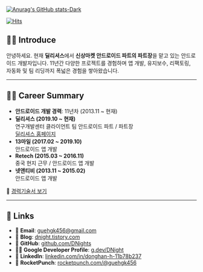 [![Anurag's GitHub stats-Dark](https://github-readme-stats.vercel.app/api?username=DNights&show_icons=true&theme=dark#gh-dark-mode-only)](https://github.com/anuraghazra/github-readme-stats#gh-dark-mode-only)

[![Hits](https://hits.seeyoufarm.com/api/count/incr/badge.svg?url=https%3A%2F%2Fgithub.com%2Fgjbae1212%2Fhit-counter&count_bg=%2379C83D&title_bg=%23555555&icon=android.svg&icon_color=%23E7E7E7&title=hits&edge_flat=false)](https://hits.seeyoufarm.com)      

## 🙋‍♂️ Introduce  
안녕하세요. 현재 **딜리셔스**에서 **신상마켓 안드로이드 파트의 파트장**을 맡고 있는 안드로이드 개발자입니다. 11년간 다양한 프로젝트를 경험하며 앱 개발, 유지보수, 리팩토링, 자동화 및 팀 리딩까지 폭넓은 경험을 쌓아왔습니다.

---

## 🧑‍💻 Career Summary
- **안드로이드 개발 경력**: 11년차 (2013.11 ~ 현재)
- **딜리셔스 (2019.10 ~ 현재)**  
  연구개발센터 클라이언트 팀 안드로이드 파트 / 파트장  
  [딜리셔스 홈페이지](https://dealicious.kr)
- **13마일 (2017.02 ~ 2019.10)**  
  안드로이드 앱 개발
- **Retech (2015.03 ~ 2016.11)**  
  중국 현지 근무 / 안드로이드 앱 개발
- **넷앤티비 (2013.11 ~ 2015.02)**  
  안드로이드 앱 개발

📄 [경력기술서 보기](https://github.com/DNights/DNights/blob/main/Career.md)

---

## 🔗 Links
- 📧 **Email**: guehgk456@gmail.com  
- 📘 **Blog**: [dnight.tistory.com](https://dnight.tistory.com)  
- 🐙 **GitHub**: [github.com/DNights](https://github.com/DNights)  
- 🧑‍💻 **Google Developer Profile**: [g.dev/DNight](https://g.dev/DNight)  
- 💼 **LinkedIn**: [linkedin.com/in/donghan-h-11b78b237](https://www.linkedin.com/in/donghan-h-11b78b237)  
- 🚀 **RocketPunch**: [rocketpunch.com/@guehgk456](https://www.rocketpunch.com/@guehgk456)
